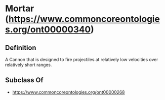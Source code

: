 # Mortar (https://www.commoncoreontologies.org/ont00000340)

## Definition
A Cannon that is designed to fire projectiles at relatively low velocities over relatively short ranges.

## Subclass Of
- https://www.commoncoreontologies.org/ont00000268

